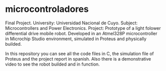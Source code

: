 # microcontroladores

Final Project.
University: Universidad Nacional de Cuyo.
Subject: Microcontrollers and Power Electronics.
Project: Prototype of a light folower differential drive mobile robot.
Developed in an Atmel328P microcontroller in Microchip Studio environment, simulated in Proteus and physically builded.

In this repository you can see all the code files in C, the simulation file of Proteus and the project report in spanish.
Also there is a demonstrative video to see the robot builded and in function.
